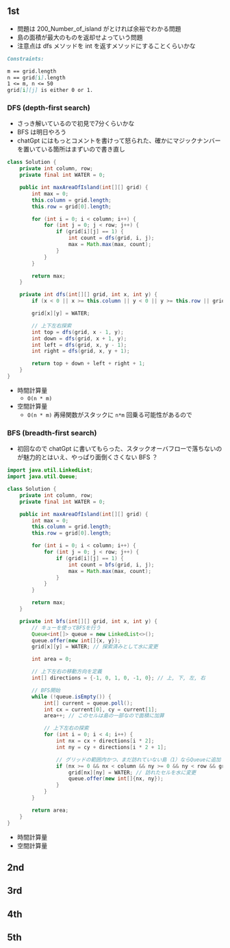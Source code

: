 ## 1st
- 問題は 200_Number_of_island がとければ余裕でわかる問題
- 島の面積が最大のものを返却せよっていう問題
- 注意点は dfs メソッドを int を返すメソッドにすることくらいかな
```markdown
Constraints:

m == grid.length
n == grid[i].length
1 <= m, n <= 50
grid[i][j] is either 0 or 1.
```

### DFS (depth-first search)
- さっき解いているので初見で7分くらいかな
- BFS は明日やろう
- chatGpt にはもっとコメントを書けって怒られた、確かにマジックナンバーを置いている箇所はまずいので書き直し
```java
class Solution {
    private int column, row;
    private final int WATER = 0;

    public int maxAreaOfIsland(int[][] grid) {
        int max = 0;
        this.column = grid.length;
        this.row = grid[0].length;

        for (int i = 0; i < column; i++) {
            for (int j = 0; j < row; j++) {
                if (grid[i][j] == 1) {
                    int count = dfs(grid, i, j);
                    max = Math.max(max, count);
                }
            }
        }

        return max;
    }

    private int dfs(int[][] grid, int x, int y) {
        if (x < 0 || x >= this.column || y < 0 || y >= this.row || grid[x][y] == WATER) return 0;

        grid[x][y] = WATER;

        // 上下左右探索
        int top = dfs(grid, x - 1, y);
        int down = dfs(grid, x + 1, y);
        int left = dfs(grid, x, y - 1);
        int right = dfs(grid, x, y + 1);

        return top + down + left + right + 1;
    }
}
```
- 時間計算量
  - `O(n * m)`
- 空間計算量
  - `O(n * m)` 再帰関数がスタックに `n*m` 回乗る可能性があるので

### BFS (breadth-first search)
- 初回なので chatGpt に書いてもらった、スタックオーバフローで落ちないのが魅力的とはいえ、やっぱり面倒くさくない BFS ？
```java
import java.util.LinkedList;
import java.util.Queue;

class Solution {
    private int column, row;
    private final int WATER = 0;

    public int maxAreaOfIsland(int[][] grid) {
        int max = 0;
        this.column = grid.length;
        this.row = grid[0].length;

        for (int i = 0; i < column; i++) {
            for (int j = 0; j < row; j++) {
                if (grid[i][j] == 1) {
                    int count = bfs(grid, i, j);
                    max = Math.max(max, count);
                }
            }
        }

        return max;
    }

    private int bfs(int[][] grid, int x, int y) {
        // キューを使ってBFSを行う
        Queue<int[]> queue = new LinkedList<>();
        queue.offer(new int[]{x, y});
        grid[x][y] = WATER; // 探索済みとして水に変更

        int area = 0;

        // 上下左右の移動方向を定義
        int[] directions = {-1, 0, 1, 0, -1, 0}; // 上, 下, 左, 右

        // BFS開始
        while (!queue.isEmpty()) {
            int[] current = queue.poll();
            int cx = current[0], cy = current[1];
            area++; // このセルは島の一部なので面積に加算

            // 上下左右の探索
            for (int i = 0; i < 4; i++) {
                int nx = cx + directions[i * 2];
                int ny = cy + directions[i * 2 + 1];

                // グリッドの範囲内かつ、まだ訪れていない島（1）ならQueueに追加
                if (nx >= 0 && nx < column && ny >= 0 && ny < row && grid[nx][ny] == 1) {
                    grid[nx][ny] = WATER; // 訪れたセルを水に変更
                    queue.offer(new int[]{nx, ny});
                }
            }
        }

        return area;
    }
}
```
- 時間計算量
- 空間計算量


## 2nd

## 3rd

## 4th

## 5th
